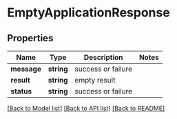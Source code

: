 # EmptyApplicationResponse

## Properties
Name | Type | Description | Notes
------------ | ------------- | ------------- | -------------
**message** | **string** | success or failure | 
**result** | **string** | empty result | 
**status** | **string** | success or failure | 

[[Back to Model list]](../README.md#documentation-for-models) [[Back to API list]](../README.md#documentation-for-api-endpoints) [[Back to README]](../README.md)


